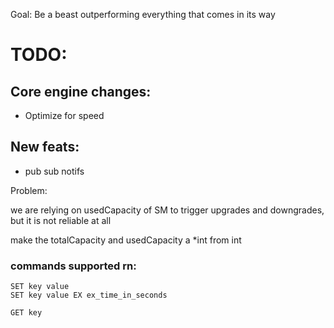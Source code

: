 Goal: Be a beast outperforming everything that comes in its way

# TODO:

## Core engine changes:
- Optimize for speed

## New feats:
- pub sub notifs


Problem:

we are relying on usedCapacity of SM to trigger upgrades and downgrades, but it is not reliable at all

make the totalCapacity and usedCapacity a *int from int

### commands supported rn:
```
SET key value
SET key value EX ex_time_in_seconds

GET key
```